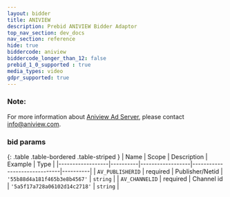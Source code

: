 ```yaml
---
layout: bidder
title: ANIVIEW
description: Prebid ANIVIEW Bidder Adaptor
top_nav_section: dev_docs
nav_section: reference
hide: true
biddercode: aniview
biddercode_longer_than_12: false
prebid_1_0_supported : true
media_types: video
gdpr_supported: true
---
```


### Note:
For more information about [Aniview Ad Server](http://www.aniview.com/), please contact info@aniview.com.

### bid params

{: .table .table-bordered .table-striped }
| Name             | Scope    | Description      | Example                      | Type     |
|------------------|----------|------------------|------------------------------|----------|
| `AV_PUBLISHERID` | required | Publisher/Netid  | `'55b88d4a181f465b3e8b4567'` | `string` |
| `AV_CHANNELID`   | required | Channel id       | `'5a5f17a728a06102d14c2718'` | `string` |
